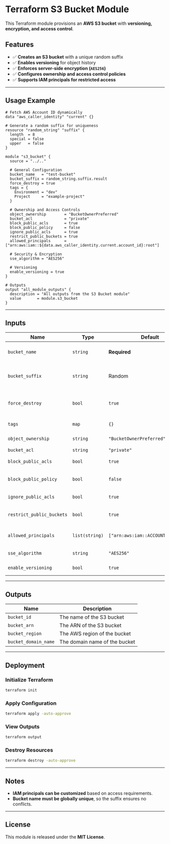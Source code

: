 # Terraform S3 Bucket Module

This Terraform module provisions an **AWS S3 bucket** with **versioning, encryption, and access control**.

## Features

- ✅ **Creates an S3 bucket** with a unique random suffix
- ✅ **Enables versioning** for object history
- ✅ **Enforces server-side encryption (`AES256`)**
- ✅ **Configures ownership and access control policies**
- ✅ **Supports IAM principals for restricted access**

---

## Usage Example

```hcl
# Fetch AWS Account ID dynamically
data "aws_caller_identity" "current" {}

# Generate a random suffix for uniqueness
resource "random_string" "suffix" {
  length  = 8
  special = false
  upper   = false
}

module "s3_bucket" {
  source = "../.."

  # General Configuration
  bucket_name   = "test-bucket"
  bucket_suffix = random_string.suffix.result
  force_destroy = true
  tags = {
    Environment = "dev"
    Project     = "example-project"
  }

  # Ownership and Access Controls
  object_ownership        = "BucketOwnerPreferred"
  bucket_acl              = "private"
  block_public_acls       = true
  block_public_policy     = false
  ignore_public_acls      = true
  restrict_public_buckets = true
  allowed_principals      = ["arn:aws:iam::${data.aws_caller_identity.current.account_id}:root"]

  # Security & Encryption
  sse_algorithm = "AES256"

  # Versioning
  enable_versioning = true
}

# Outputs
output "all_module_outputs" {
  description = "All outputs from the S3 Bucket module"
  value       = module.s3_bucket
}
```

---

## Inputs

| Name                         | Type    | Default | Description |
|------------------------------|---------|---------|-------------|
| `bucket_name`                | `string` | **Required** | Name of the S3 bucket |
| `bucket_suffix`              | `string` | Random | Unique suffix for bucket name |
| `force_destroy`              | `bool`   | `true`  | Force delete non-empty bucket |
| `tags`                       | `map`    | `{}`    | Tags for the bucket |
| `object_ownership`           | `string` | `"BucketOwnerPreferred"` | Ownership setting |
| `bucket_acl`                 | `string` | `"private"` | ACL setting |
| `block_public_acls`          | `bool`   | `true`  | Block public ACLs |
| `block_public_policy`        | `bool`   | `false` | Block public policy |
| `ignore_public_acls`         | `bool`   | `true`  | Ignore public ACLs |
| `restrict_public_buckets`    | `bool`   | `true`  | Restrict public buckets |
| `allowed_principals`         | `list(string)` | `["arn:aws:iam::ACCOUNT_ID:root"]` | IAM principals with access |
| `sse_algorithm`              | `string` | `"AES256"` | Encryption algorithm |
| `enable_versioning`          | `bool`   | `true`  | Enable versioning |

---

## Outputs

| Name               | Description |
|--------------------|-------------|
| `bucket_id`       | The name of the S3 bucket |
| `bucket_arn`      | The ARN of the S3 bucket |
| `bucket_region`   | The AWS region of the bucket |
| `bucket_domain_name` | The domain name of the bucket |

---

## Deployment

### Initialize Terraform

```sh
terraform init
```

### Apply Configuration

```sh
terraform apply -auto-approve
```

### View Outputs

```sh
terraform output
```

### Destroy Resources

```sh
terraform destroy -auto-approve
```

---

## Notes

- **IAM principals can be customized** based on access requirements.
- **Bucket name must be globally unique**, so the suffix ensures no conflicts.

---

## License

This module is released under the **MIT License**.
